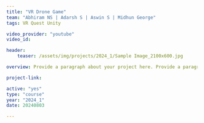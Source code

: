```yaml
---
title: "VR Drone Game"
team: "Abhiram NS | Adarsh S | Aswin S | Midhun George"
tags: VR Quest Unity

video_provider: "youtube"
video_id:

header:
    teaser: /assets/img/projects/2024_1/Sample Image_2100x600.jpg

overview: Provide a paragraph about your project here. Provide a paragraph about your project here. Provide a paragraph about your project here. Provide a paragraph about your project here. Provide a paragraph about your project here. Provide a paragraph about your project here. Provide a paragraph about your project here. Provide a paragraph about your project here. Provide a paragraph about your project here. Provide a paragraph about your project here. Provide a paragraph about your project here. Provide a paragraph about your project here. Provide a paragraph about your project here. Provide a paragraph about your project here. Provide a paragraph about your project here.

project-link:

active: "yes"
type: "course"
year: "2024_1"
date: 20240803

---
```

